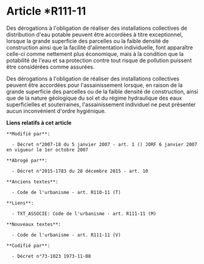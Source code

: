 # Article *R111-11

Des dérogations à l'obligation de réaliser des installations collectives de distribution d'eau potable peuvent être accordées
à titre exceptionnel, lorsque la grande superficie des parcelles ou la faible densité de construction ainsi que la facilité
d'alimentation individuelle, font apparaître celle-ci comme nettement plus économique, mais à la condition que la potabilité
de l'eau et sa protection contre tout risque de pollution puissent être considérées comme assurées.

Des dérogations à l'obligation de réaliser des installations collectives peuvent être accordées pour l'assainissement
lorsque, en raison de la grande superficie des parcelles ou de la faible densité de construction, ainsi que de la nature
géologique du sol et du régime hydraulique des eaux superficielles et souterraines, l'assainissement individuel ne peut
présenter aucun inconvénient d'ordre hygiénique.

**Liens relatifs à cet article**

	**Modifié par**:

	  - Décret n°2007-18 du 5 janvier 2007 - art. 1 () JORF 6 janvier 2007 en vigueur le 1er octobre 2007

	**Abrogé par**:

	  - Décret n°2015-1783 du 28 décembre 2015 - art. 10

	**Anciens textes**:

	  - Code de l'urbanisme - art. R110-11 (T)

	**Liens**:

	  - TXT_ASSOCIE: Code de l'urbanisme - art. R111-11 (M)

	**Nouveaux textes**:

	  - Code de l'urbanisme - art. R111-11 (V)

	**Codifié par**:

	  - Décret n°73-1023 1973-11-08
